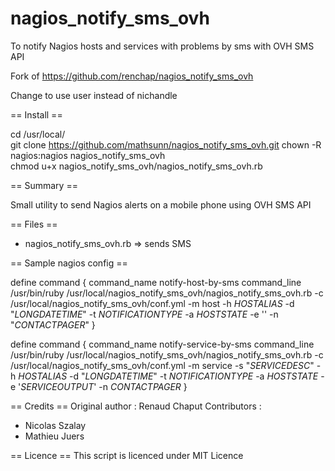 nagios_notify_sms_ovh
=====================

To notify Nagios hosts and services with problems by sms with OVH SMS API  

Fork of https://github.com/renchap/nagios_notify_sms_ovh  

Change to use user instead of nichandle  

== Install ==  

cd /usr/local/  
git clone https://github.com/mathsunn/nagios_notify_sms_ovh.git 
chown -R nagios:nagios nagios_notify_sms_ovh  
chmod u+x nagios_notify_sms_ovh/nagios_notify_sms_ovh.rb  

== Summary ==

Small utility to send Nagios alerts on a mobile phone using OVH SMS API  

== Files ==

* nagios_notify_sms_ovh.rb => sends SMS

== Sample nagios config ==

define command {
        command_name    notify-host-by-sms
        command_line    /usr/bin/ruby /usr/local/nagios_notify_sms_ovh/nagios_notify_sms_ovh.rb -c /usr/local/nagios_notify_sms_ovh/conf.yml -m host -h $HOSTALIAS$ -d "$LONGDATETIME$" -t $NOTIFICATIONTYPE$ -a $HOSTSTATE$ -e '' -n "$CONTACTPAGER$"
}

define command {
        command_name    notify-service-by-sms
        command_line    /usr/bin/ruby /usr/local/nagios_notify_sms_ovh/nagios_notify_sms_ovh.rb -c /usr/local/nagios_notify_sms_ovh/conf.yml -m service -s "$SERVICEDESC$" -h $HOSTALIAS$ -d "$LONGDATETIME$" -t $NOTIFICATIONTYPE$ -a $HOSTSTATE$ -e '$SERVICEOUTPUT$' -n $CONTACTPAGER$
}

== Credits ==
Original author : Renaud Chaput
Contributors :
* Nicolas Szalay  
* Mathieu Juers

== Licence ==
This script is licenced under MIT Licence
